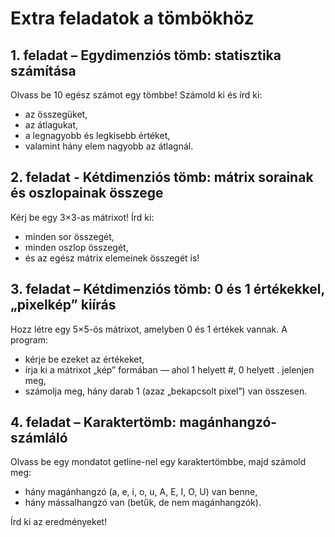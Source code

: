 # Extra feladatok a tömbökhöz

## 1. feladat – Egydimenziós tömb: statisztika számítása

Olvass be 10 egész számot egy tömbbe!
Számold ki és írd ki:
- az összegüket,
- az átlagukat,
- a legnagyobb és legkisebb értéket,
- valamint hány elem nagyobb az átlagnál.

## 2. feladat - Kétdimenziós tömb: mátrix sorainak és oszlopainak összege

Kérj be egy 3×3-as mátrixot!
Írd ki:
- minden sor összegét,
- minden oszlop összegét,
- és az egész mátrix elemeinek összegét is!

## 3. feladat – Kétdimenziós tömb: 0 és 1 értékekkel, „pixelkép” kiírás

Hozz létre egy 5×5-ös mátrixot, amelyben 0 és 1 értékek vannak.
A program:
- kérje be ezeket az értékeket,
- írja ki a mátrixot „kép” formában — ahol 1 helyett #, 0 helyett . jelenjen meg,
- számolja meg, hány darab 1 (azaz „bekapcsolt pixel”) van összesen.

## 4. feladat – Karaktertömb: magánhangzó-számláló

Olvass be egy mondatot getline-nel egy karaktertömbbe, majd számold meg:
- hány magánhangzó (a, e, i, o, u, A, E, I, O, U) van benne,
- hány mássalhangzó van (betűk, de nem magánhangzók).

Írd ki az eredményeket!